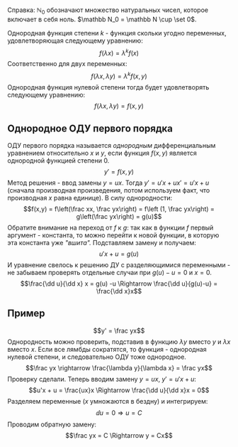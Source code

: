 
Справка: $\mathbb N_0$ обозначают множество натуральных чисел, которое включает в себя ноль. $\mathbb N_0 = \mathbb N \cup \set 0$.

Однородная функция степени $k$ - функция скольки угодно переменных, удовлетворяющая следующему уравнению:
$$f(\lambda x) = \lambda^k f(x)$$
Соответственно для двух переменных:
$$f(\lambda x, \lambda y) = \lambda^k f(x,y)$$
Однородная функция нулевой степени тогда будет удовлетворять следующему уравнению:
$$f(\lambda x, \lambda y) = f(x,y)$$
## Однородное ОДУ первого порядка
ОДУ первого порядка называется *однородным* дифференциальным уравнением относительно $x$ и $y$, если функция $f(x,y)$ является однородной функцией степени $0$.
$$y' = f(x,y)$$
Метод решения - ввод замены $y = ux$. Тогда $y' = u'x + ux' = u'x + u$ (сначала производная произведения, потом используем факт, что производная $x$ равна единице). В силу однородности:
$$f(x,y) = f\left(\frac xx, \frac yx\right) = f\left (1, \frac yx\right) = g\left(\frac yx\right) = g(u)$$
Обратите внимание на переход от $f$ к $g$: так как в функции $f$ первый аргумент - константа, то можно перейти к новой функции, в которую эта константа уже *"вшита".*
Подставляем замену и получаем:
$$u'x + u = g(u)$$
И уравнение свелось к решению ДУ с разделяющимися переменными - не забываем проверять отдельные случаи при $g(u)-u = 0$ и $x=0$.
$$\frac{\dd u}{\dd x} x = g(u) -u \Rightarrow \frac{\dd u}{g(u)-u} = \frac{\dd x}x$$
## Пример
$$y' = \frac yx$$
Однородность можно проверить, подставив в функцию $\lambda y$ вместо $y$ и $\lambda x$ вместо $x$. Если все лямбды сократятся, то функция - однородная нулевой степени, и следовательно ОДУ тоже однородное.
$$\frac yx \rightarrow \frac{\lambda y}{\lambda x} = \frac yx$$
Проверку сделали. Теперь вводим замену $y = ux$, $y' = u'x + u$:
$$u'x + u = \frac{ux}x \Rightarrow \frac{\dd u}{\dd x}x = 0$$
Разделяем переменные ($x$ умножаются в бездну) и интегрируем:
$$\dd u = 0 \Rightarrow u = C$$
Проводим обратную замену:
$$\frac yx = C \Rightarrow y = Cx$$
